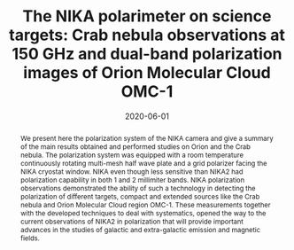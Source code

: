 ---
title: "The NIKA polarimeter on science targets: Crab nebula observations at 150 GHz and dual-band polarization images of Orion Molecular Cloud OMC-1"
collection: "publications"
category: "co_procs"
permalink: /publications/2020EPJWC22800021R
link: https://ui.adsabs.harvard.edu/abs/2020EPJWC.22800021R/abstract
date: 2020-06-01
venue: "mm Universe @ NIKA2 - Observing the mm Universe with the NIKA2 Camera"
citation: "Peretto, N., Rigby, A., Adam, R., et al. (2020), mm Universe @ NIKA2 - Observing the mm Universe with the NIKA2 Camera, 228, 00018."
abstract: "We present here the polarization system of the NIKA camera and give a summary of the main results obtained and performed studies on Orion and the Crab nebula. The polarization system was equipped with a room temperature continuously rotating multi-mesh half wave plate and a grid polarizer facing the NIKA cryostat window. NIKA even though less sensitive than NIKA2 had polarization capability in both 1 and 2 millimiter bands. NIKA polarization observations demonstrated the ability of such a technology in detecting the polarization of different targets, compact and extended sources like the Crab nebula and Orion Molecular Cloud region OMC-1. These measurements together with the developed techniques to deal with systematics, opened the way to the current observations of NIKA2 in polarization that will provide important advances in the studies of galactic and extra-galactic emission and magnetic fields."
---
